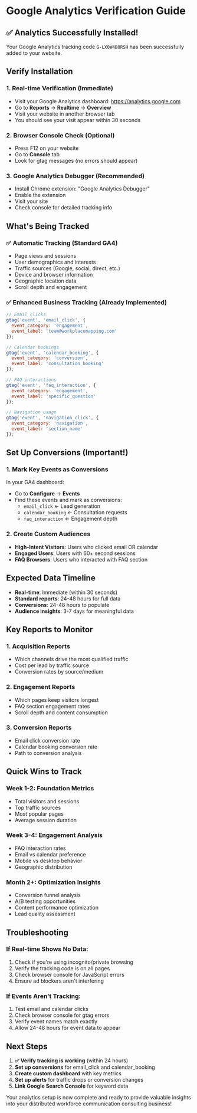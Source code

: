 # Google Analytics Verification Guide

## ✅ Analytics Successfully Installed!

Your Google Analytics tracking code `G-LX0W4B0RSH` has been successfully added to your website.

## Verify Installation

### 1. **Real-time Verification** (Immediate)
- Visit your Google Analytics dashboard: https://analytics.google.com
- Go to **Reports** → **Realtime** → **Overview**
- Visit your website in another browser tab
- You should see your visit appear within 30 seconds

### 2. **Browser Console Check** (Optional)
- Press F12 on your website
- Go to **Console** tab
- Look for gtag messages (no errors should appear)

### 3. **Google Analytics Debugger** (Recommended)
- Install Chrome extension: "Google Analytics Debugger"
- Enable the extension
- Visit your site
- Check console for detailed tracking info

## What's Being Tracked

### ✅ **Automatic Tracking (Standard GA4)**
- Page views and sessions
- User demographics and interests
- Traffic sources (Google, social, direct, etc.)
- Device and browser information
- Geographic location data
- Scroll depth and engagement

### ✅ **Enhanced Business Tracking (Already Implemented)**
```javascript
// Email clicks
gtag('event', 'email_click', {
  event_category: 'engagement',
  event_label: 'team@workplacemapping.com'
});

// Calendar bookings
gtag('event', 'calendar_booking', {
  event_category: 'conversion',
  event_label: 'consultation_booking'
});

// FAQ interactions
gtag('event', 'faq_interaction', {
  event_category: 'engagement',
  event_label: 'specific_question'
});

// Navigation usage
gtag('event', 'navigation_click', {
  event_category: 'navigation',
  event_label: 'section_name'
});
```

## Set Up Conversions (Important!)

### 1. **Mark Key Events as Conversions**
In your GA4 dashboard:
- Go to **Configure** → **Events**
- Find these events and mark as conversions:
  - `email_click` ← Lead generation
  - `calendar_booking` ← Consultation requests
  - `faq_interaction` ← Engagement depth

### 2. **Create Custom Audiences**
- **High-Intent Visitors**: Users who clicked email OR calendar
- **Engaged Users**: Users with 60+ second sessions
- **FAQ Browsers**: Users who interacted with FAQ section

## Expected Data Timeline

- **Real-time**: Immediate (within 30 seconds)
- **Standard reports**: 24-48 hours for full data
- **Conversions**: 24-48 hours to populate
- **Audience insights**: 3-7 days for meaningful data

## Key Reports to Monitor

### 1. **Acquisition Reports**
- Which channels drive the most qualified traffic
- Cost per lead by traffic source
- Conversion rates by source/medium

### 2. **Engagement Reports**
- Which pages keep visitors longest
- FAQ section engagement rates
- Scroll depth and content consumption

### 3. **Conversion Reports**
- Email click conversion rate
- Calendar booking conversion rate
- Path to conversion analysis

## Quick Wins to Track

### Week 1-2: **Foundation Metrics**
- Total visitors and sessions
- Top traffic sources
- Most popular pages
- Average session duration

### Week 3-4: **Engagement Analysis**
- FAQ interaction rates
- Email vs calendar preference
- Mobile vs desktop behavior
- Geographic distribution

### Month 2+: **Optimization Insights**
- Conversion funnel analysis
- A/B testing opportunities
- Content performance optimization
- Lead quality assessment

## Troubleshooting

### If Real-time Shows No Data:
1. Check if you're using incognito/private browsing
2. Verify the tracking code is on all pages
3. Check browser console for JavaScript errors
4. Ensure ad blockers aren't interfering

### If Events Aren't Tracking:
1. Test email and calendar clicks
2. Check browser console for gtag errors
3. Verify event names match exactly
4. Allow 24-48 hours for event data to appear

## Next Steps

1. **✅ Verify tracking is working** (within 24 hours)
2. **Set up conversions** for email_click and calendar_booking
3. **Create custom dashboard** with key metrics
4. **Set up alerts** for traffic drops or conversion changes
5. **Link Google Search Console** for keyword data

Your analytics setup is now complete and ready to provide valuable insights into your distributed workforce communication consulting business!